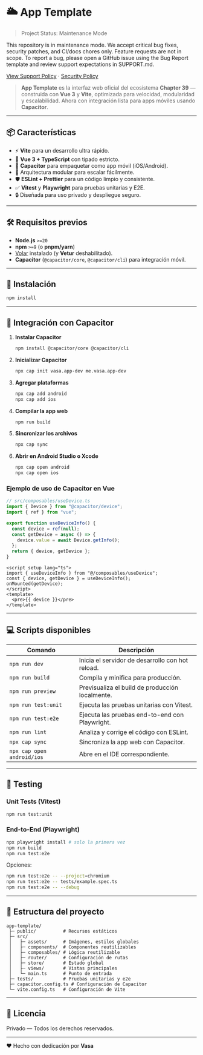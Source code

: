 # 🌥️ App Template

> Project Status: Maintenance Mode

This repository is in maintenance mode. We accept critical bug fixes, security patches, and CI/docs chores only. Feature requests are not in scope. To report a bug, please open a GitHub issue using the Bug Report template and review support expectations in SUPPORT.md.

[View Support Policy](SUPPORT.md) · [Security Policy](SECURITY.md)

> **App Template** es la interfaz web oficial del ecosistema **Chapter 39** — construida con **Vue 3** y **Vite**, optimizada para velocidad, modularidad y escalabilidad. Ahora con integración lista para apps móviles usando **Capacitor**.

---

## 📦 Características

- ⚡ **Vite** para un desarrollo ultra rápido.
- 🎨 **Vue 3 + TypeScript** con tipado estricto.
- 📱 **Capacitor** para empaquetar como app móvil (iOS/Android).
- 🧩 Arquitectura modular para escalar fácilmente.
- 🛡️ **ESLint + Prettier** para un código limpio y consistente.
- ✅ **Vitest** y **Playwright** para pruebas unitarias y E2E.
- 🔒 Diseñada para uso privado y despliegue seguro.

---

## 🛠️ Requisitos previos

- **Node.js** `>=20`
- **npm** `>=9` (o **pnpm/yarn**)
- [Volar](https://marketplace.visualstudio.com/items?itemName=Vue.volar) instalado (y **Vetur** deshabilitado).
- **Capacitor** (`@capacitor/core`, `@capacitor/cli`) para integración móvil.

---

## 🚀 Instalación

```sh
npm install
```

---

## 📱 Integración con Capacitor

1. **Instalar Capacitor**
   ```sh
   npm install @capacitor/core @capacitor/cli
   ```
2. **Inicializar Capacitor**
   ```sh
   npx cap init vasa.app-dev me.vasa.app-dev
   ```
3. **Agregar plataformas**
   ```sh
   npx cap add android
   npx cap add ios
   ```
4. **Compilar la app web**
   ```sh
   npm run build
   ```
5. **Sincronizar los archivos**
   ```sh
   npx cap sync
   ```
6. **Abrir en Android Studio o Xcode**
   ```sh
   npx cap open android
   npx cap open ios
   ```

### Ejemplo de uso de Capacitor en Vue

```ts
// src/composables/useDevice.ts
import { Device } from "@capacitor/device";
import { ref } from "vue";

export function useDeviceInfo() {
  const device = ref(null);
  const getDevice = async () => {
    device.value = await Device.getInfo();
  };
  return { device, getDevice };
}
```

```vue
<script setup lang="ts">
import { useDeviceInfo } from "@/composables/useDevice";
const { device, getDevice } = useDeviceInfo();
onMounted(getDevice);
</script>
<template>
  <pre>{{ device }}</pre>
</template>
```

---

## 💻 Scripts disponibles

| Comando                    | Descripción                                      |
| -------------------------- | ------------------------------------------------ |
| `npm run dev`              | Inicia el servidor de desarrollo con hot reload. |
| `npm run build`            | Compila y minifica para producción.              |
| `npm run preview`          | Previsualiza el build de producción localmente.  |
| `npm run test:unit`        | Ejecuta las pruebas unitarias con Vitest.        |
| `npm run test:e2e`         | Ejecuta las pruebas end-to-end con Playwright.   |
| `npm run lint`             | Analiza y corrige el código con ESLint.          |
| `npx cap sync`             | Sincroniza la app web con Capacitor.             |
| `npx cap open android/ios` | Abre en el IDE correspondiente.                  |

---

## 🧪 Testing

### Unit Tests (Vitest)

```sh
npm run test:unit
```

### End-to-End (Playwright)

```sh
npx playwright install # solo la primera vez
npm run build
npm run test:e2e
```

Opciones:

```sh
npm run test:e2e -- --project=chromium
npm run test:e2e -- tests/example.spec.ts
npm run test:e2e -- --debug
```

---

## 📂 Estructura del proyecto

```plaintext
app-template/
 ├─ public/          # Recursos estáticos
 ├─ src/
 │   ├─ assets/      # Imágenes, estilos globales
 │   ├─ components/  # Componentes reutilizables
 │   ├─ composables/ # Lógica reutilizable
 │   ├─ router/      # Configuración de rutas
 │   ├─ store/       # Estado global
 │   ├─ views/       # Vistas principales
 │   └─ main.ts      # Punto de entrada
 ├─ tests/           # Pruebas unitarias y e2e
 ├─ capacitor.config.ts # Configuración de Capacitor
 └─ vite.config.ts   # Configuración de Vite
```

---

## 📜 Licencia

Privado — Todos los derechos reservados.

---

❤️ Hecho con dedicación por **Vasa**
